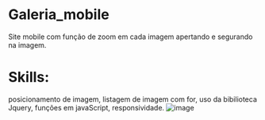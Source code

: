 # Galeria_mobile
Site mobile com função de zoom em cada imagem apertando e segurando na imagem.
# Skills: 
posicionamento de imagem,
listagem de imagem com for,
uso da bibilioteca Jquery,
funções em javaScript,
responsividade.
![image](https://user-images.githubusercontent.com/71531067/205514113-1d9923ea-7284-47cf-9f07-93e660b26401.png)
